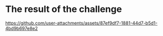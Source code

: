 

 # The result of the challenge

https://github.com/user-attachments/assets/87ef9df7-1881-44d7-b5d1-4bd9b697e8e2
